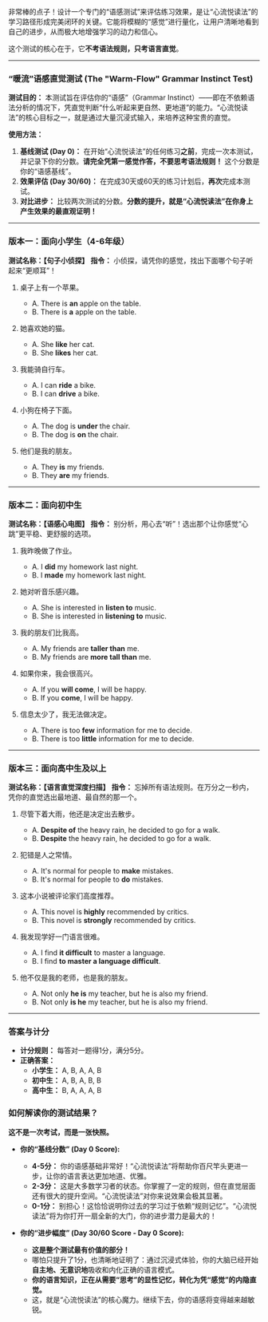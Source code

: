 非常棒的点子！设计一个专门的“语感测试”来评估练习效果，是让“心流悦读法”的学习路径形成完美闭环的关键。它能将模糊的“感觉”进行量化，让用户清晰地看到自己的进步，从而极大地增强学习的动力和信心。

这个测试的核心在于，它**不考语法规则，只考语言直觉**。

---

### **“暖流”语感直觉测试 (The "Warm-Flow" Grammar Instinct Test)**

**测试目的：**
本测试旨在评估你的“语感”（Grammar Instinct）——即在不依赖语法分析的情况下，凭直觉判断“什么听起来更自然、更地道”的能力。“心流悦读法”的核心目标之一，就是通过大量沉浸式输入，来培养这种宝贵的直觉。

**使用方法：**
1.  **基线测试 (Day 0)：** 在开始“心流悦读法”的任何练习**之前**，完成一次本测试，并记录下你的分数。**请完全凭第一感觉作答，不要思考语法规则！** 这个分数是你的“语感基线”。
2.  **效果评估 (Day 30/60)：** 在完成30天或60天的练习计划后，**再次**完成本测试。
3.  **对比进步：** 比较两次测试的分数。**分数的提升，就是“心流悦读法”在你身上产生效果的最直观证明！**

---

### **版本一：面向小学生（4-6年级）**
**测试名称：【句子小侦探】**
**指令：** 小侦探，请凭你的感觉，找出下面哪个句子听起来“更顺耳”！

1.  桌子上有一个苹果。
    *   A. There is **an** apple on the table.
    *   B. There is **a** apple on the table.

2.  她喜欢她的猫。
    *   A. She **like** her cat.
    *   B. She **likes** her cat.

3.  我能骑自行车。
    *   A. I can **ride** a bike.
    *   B. I can **drive** a bike.

4.  小狗在椅子下面。
    *   A. The dog is **under** the chair.
    *   B. The dog is **on** the chair.

5.  他们是我的朋友。
    *   A. They **is** my friends.
    *   B. They **are** my friends.

---

### **版本二：面向初中生**
**测试名称：【语感心电图】**
**指令：** 别分析，用心去“听”！选出那个让你感觉“心跳”更平稳、更舒服的选项。

1.  我昨晚做了作业。
    *   A. I **did** my homework last night.
    *   B. I **made** my homework last night.

2.  她对听音乐感兴趣。
    *   A. She is interested in **listen to** music.
    *   B. She is interested in **listening to** music.

3.  我的朋友们比我高。
    *   A. My friends are **taller than** me.
    *   B. My friends are **more tall than** me.

4.  如果你来，我会很高兴。
    *   A. If you **will come**, I will be happy.
    *   B. If you **come**, I will be happy.

5.  信息太少了，我无法做决定。
    *   A. There is too **few** information for me to decide.
    *   B. There is too **little** information for me to decide.

---

### **版本三：面向高中生及以上**
**测试名称：【语言直觉深度扫描】**
**指令：** 忘掉所有语法规则。在万分之一秒内，凭你的直觉选出最地道、最自然的那一个。

1.  尽管下着大雨，他还是决定出去散步。
    *   A. **Despite of** the heavy rain, he decided to go for a walk.
    *   B. **Despite** the heavy rain, he decided to go for a walk.

2.  犯错是人之常情。
    *   A. It's normal for people to **make** mistakes.
    *   B. It's normal for people to **do** mistakes.

3.  这本小说被评论家们高度推荐。
    *   A. This novel is **highly** recommended by critics.
    *   B. This novel is **strongly** recommended by critics.

4.  我发现学好一门语言很难。
    *   A. I find **it difficult** to master a language.
    *   B. I find **to master a language difficult**.

5.  他不仅是我的老师，也是我的朋友。
    *   A. Not only **he is** my teacher, but he is also my friend.
    *   B. Not only **is he** my teacher, but he is also my friend.

---
### **答案与计分**

*   **计分规则：** 每答对一题得1分，满分5分。
*   **正确答案：**
    *   **小学生：** A, B, A, A, B
    *   **初中生：** A, B, A, B, B
    *   **高中生：** B, A, A, A, B

### **如何解读你的测试结果？**

**这不是一次考试，而是一张快照。**

*   **你的“基线分数” (Day 0 Score):**
    *   **4-5分：** 你的语感基础非常好！“心流悦读法”将帮助你百尺竿头更进一步，让你的语言表达更加地道、优雅。
    *   **2-3分：** 这是大多数学习者的状态。你掌握了一定的规则，但在直觉层面还有很大的提升空间。“心流悦读法”对你来说效果会极其显著。
    *   **0-1分：** 别担心！这恰恰说明你过去的学习过于依赖“规则记忆”。“心流悦读法”将为你打开一扇全新的大门，你的进步潜力是最大的！

*   **你的“进步幅度” (Day 30/60 Score - Day 0 Score):**
    *   **这是整个测试最有价值的部分！**
    *   哪怕只提升了1分，也清晰地证明了：通过沉浸式体验，你的大脑已经开始**自主地、无意识地**吸收和内化正确的语言模式。
    *   **你的语言知识，正在从需要“思考”的显性记忆，转化为凭“感觉”的内隐直觉。**
    *   这，就是“心流悦读法”的核心魔力。继续下去，你的语感将变得越来越敏锐。
